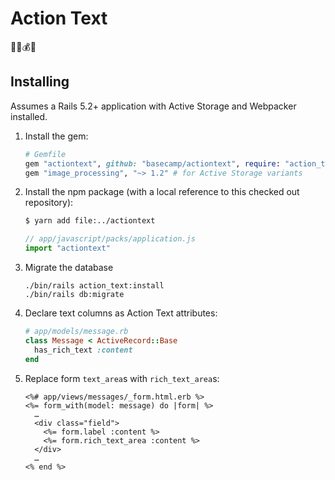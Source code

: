 # Action Text

🤸‍♂️💰📝

## Installing

Assumes a Rails 5.2+ application with Active Storage and Webpacker installed.

1. Install the gem:

    ```ruby
    # Gemfile
    gem "actiontext", github: "basecamp/actiontext", require: "action_text"
    gem "image_processing", "~> 1.2" # for Active Storage variants
    ```
   
1. Install the npm package (with a local reference to this checked out repository):

    ```sh
    $ yarn add file:../actiontext
    ```
    
    ```js
    // app/javascript/packs/application.js
    import "actiontext"
    ```

1. Migrate the database

   ```
   ./bin/rails action_text:install
   ./bin/rails db:migrate
   ```

1. Declare text columns as Action Text attributes:

    ```ruby
    # app/models/message.rb
    class Message < ActiveRecord::Base
      has_rich_text :content
    end
    ```

1. Replace form `text_area`s with `rich_text_area`s:

    ```erb
    <%# app/views/messages/_form.html.erb %>
    <%= form_with(model: message) do |form| %>
      …
      <div class="field">
        <%= form.label :content %>
        <%= form.rich_text_area :content %>
      </div>
      …
    <% end %>
    ```
